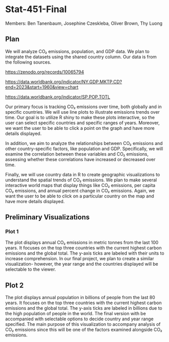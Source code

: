 # Stat-451-Final
Members: Ben Tanenbaum, Josephine Czeskleba, Oliver Brown, Thy Luong

## Plan
We will analyze CO₂ emissions, population, and GDP data. We plan to integrate the datasets using the shared country column. Our data is from the following sources.

https://zenodo.org/records/10065794 

https://data.worldbank.org/indicator/NY.GDP.MKTP.CD?end=2023&start=1960&view=chart

https://data.worldbank.org/indicator/SP.POP.TOTL

Our primary focus is tracking CO₂ emissions over time, both globally and in specific countries. We will use line plots to illustrate emissions trends over time. Our goal is to utilize R shiny to make these plots interactive, so the user can select specific countries and specific ranges of years. Moreover, we want the user to be able to click a point on the graph and have more details displayed. 

In addition, we aim to analyze the relationships between CO₂ emissions and other country-specific factors, like population and GDP. Specifically, we will examine the correlation between these variables and CO₂ emissions, assessing whether these correlations have increased or decreased over time.

Finally, we will use country data in R to create geographic visualizations to understand the spatial trends of CO₂ emissions. We plan to make several interactive world maps that display things like CO₂ emissions, per capita CO₂ emissions, and annual percent change in CO₂ emissions. Again, we want the user to be able to click on a particular country on the map and have more details displayed. 

## Preliminary Visualizations 

### Plot 1 
The plot displays annual CO₂ emissions in metric tonnes from the last 100 years. It focuses on the top three countries with the current highest carbon emissions and the global total. The y-axis ticks are labeled with their units to increase comprehension. In our final project, we plan to create a similar visualization- however, the year range and the countries displayed will be selectable to the viewer. 

## Plot 2
The plot displays annual population in billions of people from the last 80 years. It focuses on the top three countries with the current highest carbon emissions and the global total. The y-axis ticks are labeled in billions due to the high population of people in the world. The final version with be accompanied with selectable options to decide country and year range specified. The main purpose of this visualization to accompany analysis of CO₂ emissions since this will be one of the factors examined alongside CO₂ emissions.




